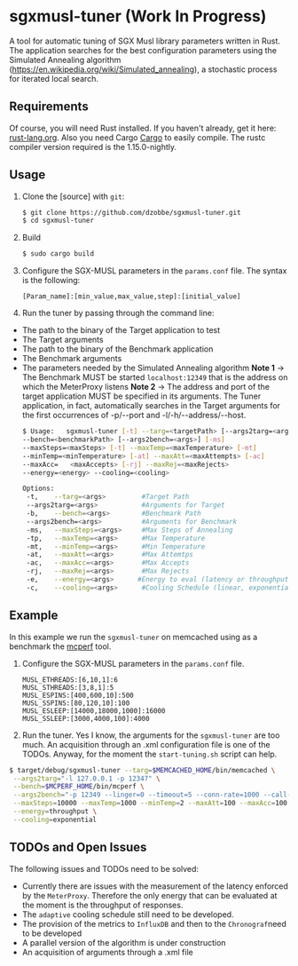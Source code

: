 # sgxmusl-tuner (Work In Progress)
A tool for automatic tuning of SGX Musl library parameters written in Rust. The application searches for the best configuration parameters using the Simulated Annealing algorithm (https://en.wikipedia.org/wiki/Simulated_annealing), a stochastic process for iterated local search.

## Requirements
Of course, you will need Rust installed. If you haven't already, get it here: [rust-lang.org](https://www.rust-lang.org). Also you need Cargo [Cargo](https://crates.io) to easily compile. The rustc compiler version required is the 1.15.0-nightly.


## Usage

1. Clone the [source] with `git`:

   ```sh
   $ git clone https://github.com/dzobbe/sgxmusl-tuner.git
   $ cd sgxmusl-tuner
   ```
2. Build

     ```sh
    $ sudo cargo build
    ```
3. Configure the SGX-MUSL parameters in the `params.conf` file. The syntax is the following:

   ```
   [Param_name]:[min_value,max_value,step]:[initial_value]
   ```
4. Run the tuner by passing through the command line: 
* The path to the binary of the Target application to test
* The Target arguments
* The path to the binary of the Benchmark application
* The Benchmark arguments
* The parameters needed by the Simulated Annealing algorithm
 **Note 1** -> The Benchmark MUST be started `localhost:12349` that is the address on which the MeterProxy listens
 **Note 2** -> The address and port of the target application MUST be specified in its arguments. The Tuner application, in fact,  automatically searches in the Target arguments for the first occurrences of -p/--port and -l/-h/--address/--host. 
   ```sh
   $ Usage:   sgxmusl-tuner [-t] --targ=<targetPath> [--args2targ=<args>] [-b] \
   --bench=<benchmarkPath> [--args2bench=<args>] [-ms]                         \
   --maxSteps=<maxSteps> [-t] --maxTemp=<maxTemperature> [-mt]                 \
   --minTemp=<minTemperature> [-at] --maxAtt=<maxAttempts> [-ac]               \
   --maxAcc=   <maxAccepts> [-rj] --maxRej=<maxRejects>                        \
   --energy=<energy> --cooling=<cooling>
   
  Options:
    -t,    --targ=<args>         #Target Path
    --args2targ=<args>           #Arguments for Target
    -b,    --bench=<args>        #Benchmark Path
    --args2bench=<args>          #Arguments for Benchmark
    -ms,   --maxSteps=<args>     #Max Steps of Annealing
    -tp,   --maxTemp=<args>      #Max Temperature
    -mt,   --minTemp=<args>      #Min Temperature
    -at,   --maxAtt=<args>       #Max Attemtps
    -ac,   --maxAcc=<args>       #Max Accepts
    -rj,   --maxRej=<args>       #Max Rejects  
    -e,	   --energy=<args>      #Energy to eval (latency or throughput)
    -c,    --cooling=<args>      #Cooling Schedule (linear, exponential, adaptive)
   ```
   

## Example
In this example we run the `sgxmusl-tuner` on memcached using as a benchmark the [mcperf](https://github.com/twitter/twemperf) tool.

1. Configure the SGX-MUSL parameters in the `params.conf` file. 

   ```
   MUSL_ETHREADS:[6,10,1]:6
   MUSL_STHREADS:[3,8,1]:5
   MUSL_ESPINS:[400,600,10]:500
   MUSL_SSPINS:[80,120,10]:100
   MUSL_ESLEEP:[14000,18000,1000]:16000
   MUSL_SSLEEP:[3000,4000,100]:4000
   ```

2.  Run the tuner. Yes I know, the arguments for the `sgxmusl-tuner` are too much. An acquisition through an .xml configuration file is one of the TODOs. Anyway, for the moment the `start-tuning.sh` script can help.

   ```sh
   $ target/debug/sgxmusl-tuner --targ=$MEMCACHED_HOME/bin/memcached \
    --args2targ="-l 127.0.0.1 -p 12347" \
    --bench=$MCPERF_HOME/bin/mcperf \
    --args2bench="-p 12349 --linger=0 --timeout=5 --conn-rate=1000 --call-rate=1000 --num-calls=10 --num-conns=1000 --sizes=u1,16" \
    --maxSteps=10000 --maxTemp=1000 --minTemp=2 --maxAtt=100 --maxAcc=100 --maxRej=500 \
    --energy=throughput \
    --cooling=exponential
   ```

## TODOs and Open Issues
The following issues and TODOs need to be solved:
* Currently there are issues with the measurement of the latency enforced by the `MeterProxy`. Therefore the only energy that can be evaluated at the moment is the throughput of responses.
* The `adaptive` cooling schedule still need to be developed.
* The provision of the metrics to `InfluxDB` and then to the `Chronograf`need to be developed
* A parallel version of the algorithm is under construction
* An acquisition of arguments through a .xml file
